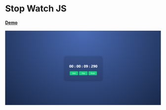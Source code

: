 # Stop Watch JS

#### [Demo](https://willianlouza.github.io/stopwatch-js/)
![](https://github.com/willianlouza/stopwatch-js/blob/master/screenshot/print.png?raw=true)